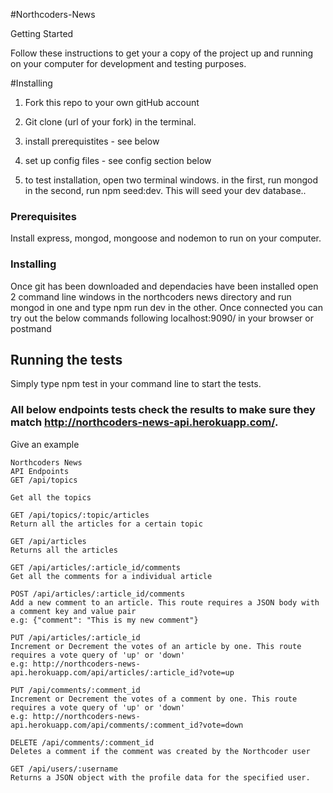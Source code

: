 #Northcoders-News

Getting Started

Follow these instructions to get your a copy of the project up and running on your computer for development and testing purposes.

#Installing

1.  Fork this repo to your own gitHub account

2.  Git clone (url of your fork) in the terminal.

3.  install prerequistites - see below

4.  set up config files - see config section below

5.  to test installation, open two terminal windows. in the first, run mongod in the second, run npm seed:dev. This will seed your dev database..

### Prerequisites

Install express, mongod, mongoose and nodemon to run on your computer.

### Installing

Once git has been downloaded and dependacies have been installed open 2 command line windows in the northcoders news directory and run mongod in one and type npm run dev in the other. Once connected you can try out the below commands following localhost:9090/ in your browser or postmand

## Running the tests

Simply type npm test in your command line to start the tests.

### All below endpoints tests check the results to make sure they match http://northcoders-news-api.herokuapp.com/.

Give an example

```
Northcoders News
API Endpoints
GET /api/topics

Get all the topics

GET /api/topics/:topic/articles
Return all the articles for a certain topic

GET /api/articles
Returns all the articles

GET /api/articles/:article_id/comments
Get all the comments for a individual article

POST /api/articles/:article_id/comments
Add a new comment to an article. This route requires a JSON body with a comment key and value pair
e.g: {"comment": "This is my new comment"}

PUT /api/articles/:article_id
Increment or Decrement the votes of an article by one. This route requires a vote query of 'up' or 'down'
e.g: http://northcoders-news-api.herokuapp.com/api/articles/:article_id?vote=up

PUT /api/comments/:comment_id
Increment or Decrement the votes of a comment by one. This route requires a vote query of 'up' or 'down'
e.g: http://northcoders-news-api.herokuapp.com/api/comments/:comment_id?vote=down

DELETE /api/comments/:comment_id
Deletes a comment if the comment was created by the Northcoder user

GET /api/users/:username
Returns a JSON object with the profile data for the specified user.
```

